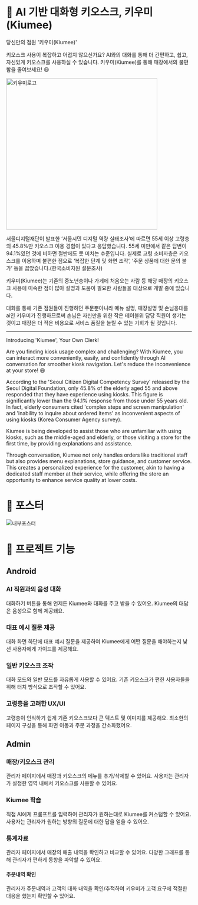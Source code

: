 # 🤖 AI 기반 대화형 키오스크, 키우미(Kiumee)

당신만의 점원 '키우미(Kiumee)'

키오스크 사용이 복잡하고 어렵지 않으신가요?
AI와의 대화를 통해 더 간편하고, 쉽고, 자신있게 키오스크를 사용하실 수 있습니다. 키우미(Kiumee)를 통해 매장에서의 불편함을 줄여보세요! 😆

<img width="410" alt="키우미로고" src="https://github.com/user-attachments/assets/fd6db9a9-37b7-48ad-acdf-d06dbf5b033e">

서울디지털재단이 발표한 ‘서울시민 디지털 역량 실태조사’에 따르면 55세 이상 고령층의 45.8%만 키오스크 이용 경험이 있다고 응답했습니다. 55세 미만에서 같은 답변이 94.1%였던 것에 비하면 절반에도 못 미치는 수준입니다. 실제로 고령 소비자층은 키오스크를 이용하며 불편한 점으로 ‘복잡한 단계 및 화면 조작’, ‘주문 상품에 대한 문의 불가’ 등을 꼽았습니다.(한국소비자원 설문조사)

키우미(Kiumee)는 기존의 중노년층이나 가게에 처음오는 사람 등 해당 매장의 키오스크 사용에 미숙한 점이 많아 설명과 도움이 필요한 사람들을 대상으로 개발 중에 있습니다.

대화를 통해 기존 점원들이 진행하던 주문뿐아니라 메뉴 설명, 매장설명 및 손님응대를 ai인 키우미가 진행하므로써 손님은 자신만을 위한 작은 테이블위 담당 직원이 생기는 것이고 매장은 더 적은 비용으로 서비스 품질을 늘릴 수 있는 기회가 될 것입니다.

---

Introducing 'Kiumee', Your Own Clerk!

Are you finding kiosk usage complex and challenging? With Kiumee, you can interact more conveniently, easily, and confidently through AI conversation for smoother kiosk navigation. Let's reduce the inconvenience at your store! 😆

According to the 'Seoul Citizen Digital Competency Survey' released by the Seoul Digital Foundation, only 45.8% of the elderly aged 55 and above responded that they have experience using kiosks. This figure is significantly lower than the 94.1% response from those under 55 years old. In fact, elderly consumers cited 'complex steps and screen manipulation' and 'inability to inquire about ordered items' as inconvenient aspects of using kiosks (Korea Consumer Agency survey).

Kiumee is being developed to assist those who are unfamiliar with using kiosks, such as the middle-aged and elderly, or those visiting a store for the first time, by providing explanations and assistance.

Through conversation, Kiumee not only handles orders like traditional staff but also provides menu explanations, store guidance, and customer service. This creates a personalized experience for the customer, akin to having a dedicated staff member at their service, while offering the store an opportunity to enhance service quality at lower costs.

# 🤖 포스터

![내부포스터](https://github.com/user-attachments/assets/e0f6e025-0264-40a7-add1-4c1c9c721dd0)

# 🤖 프로젝트 기능

## Android

### AI 직원과의 음성 대화
대화하기 버튼을 통해 언제든 Kiumee와 대화를 주고 받을 수 있어요. Kiumee의 대답은 음성으로 함께 제공돼요.

### 대표 예시 질문 제공
대화 화면 하단에 대표 예시 질문을 제공하여 Kiumee에게 어떤 질문을 해야하는지 낯선 사용자에게 가이드를 제공해요.

### 일반 키오스크 조작
대화 모드와 일반 모드를 자유롭게 사용할 수 있어요. 기존 키오스크가 편한 사용자들을 위해 터치 방식으로 조작할 수 있어요.

### 고령층을 고려한 UX/UI
고령층이 인식하기 쉽게 기존 키오스크보다 큰 텍스트 및 이미지를 제공해요. 최소한의 페이지 구성을 통해 화면 이동과 주문 과정을 간소화했어요.

## Admin

### 매장/키오스크 관리
관리자 페이지에서 매장과 키오스크의 메뉴를 추가/삭제할 수 있어요. 사용자는 관리자가 설정한 영역 내에서 키오스크를 사용할 수 있어요.

### Kiumee 학습
직접 AI에게 프롬프트를 입력하여 관리자가 원하는대로 Kiumee를 커스텀할 수 있어요. 사용자는 관리자가 원하는 방향의 질문에 대한 답을 얻을 수 있어요.

### 통계자료
관리자 페이지에서 매장의 매출 내역을 확인하고 비교할 수 있어요. 다양한 그래프를 통해 관리자가 편하게 동향을 파악할 수 있어요.

#### 주문내역 확인
관리자가 주문내역과 고객의 대화 내역을 확인/추적하여 키우미가 고객 요구에 적절한 대응을 했는지 확인할 수 있어요.

